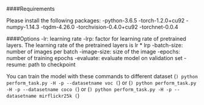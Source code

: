 ####Requirements

Please install the following packages:
    -python-3.6.5
    -torch-1.2.0+cu92
    -numpy-1.14.3
    -tqdm-4.26.0
    -torchvision-0.4.0+cu92
    -torchnet-0.0.4

####Options
-lr: learning rate
-lrp: factor for learning rate of pretrained layers. The learning rate of the pretrained layers is lr * lrp
-batch-size: number of images per batch
-image-size: size of the image
-epochs: number of training epochs
-evaluate: evaluate model on validation set
-resume: path to checkpoint

You can train the model with these commands to different dataset
(```)
python perform_task.py -H -p --datasetname voc
(```)
or
(```)
python perform_task.py -H -p --datasetname coco
(```)
or
(```)
python perform_task.py -H -p --datasetname mirflickr25k
(```)


